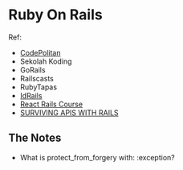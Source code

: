 # Ruby On Rails

Ref:

* [CodePolitan](https://www.codepolitan.com/) 
* Sekolah Koding
* GoRails 
* Railscasts 
* RubyTapas
* [IdRails](http://idrails.com/)
* [React Rails Course](https://learnetto.com/tutorials/quick-introduction-to-key-react-concepts)
* [SURVIVING APIS WITH RAILS](http://railsapis.codeschool.com/levels/1)

## The Notes

* What is protect_from_forgery with: :exception?

<script>$(".button-collapse").sideNav();</script>